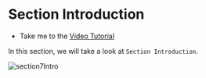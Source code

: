 # Section Introduction

  - Take me to the [Video Tutorial](https://kodekloud.com/topic/section-introduction-9/)

In this section, we will take a look at `Section Introduction`.

![section7Intro](../../images/section7Intro.png)


